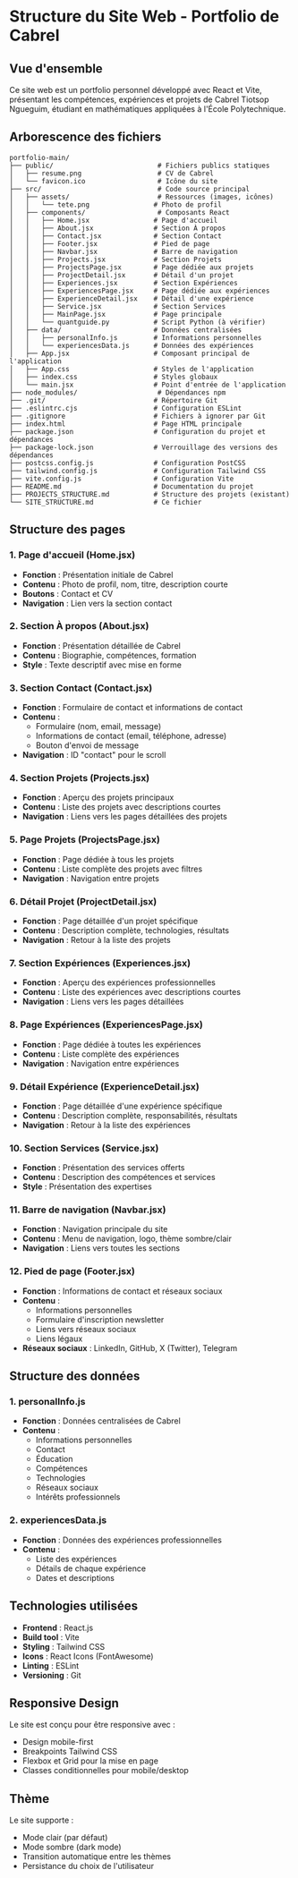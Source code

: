# Structure du Site Web - Portfolio de Cabrel

## Vue d'ensemble
Ce site web est un portfolio personnel développé avec React et Vite, présentant les compétences, expériences et projets de Cabrel Tiotsop Ngueguim, étudiant en mathématiques appliquées à l'École Polytechnique.

## Arborescence des fichiers

```
portfolio-main/
├── public/                          # Fichiers publics statiques
│   ├── resume.png                   # CV de Cabrel
│   └── favicon.ico                  # Icône du site
├── src/                             # Code source principal
│   ├── assets/                      # Ressources (images, icônes)
│   │   └── tete.png                # Photo de profil
│   ├── components/                  # Composants React
│   │   ├── Home.jsx                # Page d'accueil
│   │   ├── About.jsx               # Section À propos
│   │   ├── Contact.jsx             # Section Contact
│   │   ├── Footer.jsx              # Pied de page
│   │   ├── Navbar.jsx              # Barre de navigation
│   │   ├── Projects.jsx            # Section Projets
│   │   ├── ProjectsPage.jsx        # Page dédiée aux projets
│   │   ├── ProjectDetail.jsx       # Détail d'un projet
│   │   ├── Experiences.jsx         # Section Expériences
│   │   ├── ExperiencesPage.jsx     # Page dédiée aux expériences
│   │   ├── ExperienceDetail.jsx    # Détail d'une expérience
│   │   ├── Service.jsx             # Section Services
│   │   ├── MainPage.jsx            # Page principale
│   │   └── quantguide.py           # Script Python (à vérifier)
│   ├── data/                       # Données centralisées
│   │   ├── personalInfo.js         # Informations personnelles
│   │   └── experiencesData.js      # Données des expériences
│   ├── App.jsx                     # Composant principal de l'application
│   ├── App.css                     # Styles de l'application
│   ├── index.css                   # Styles globaux
│   └── main.jsx                    # Point d'entrée de l'application
├── node_modules/                    # Dépendances npm
├── .git/                           # Répertoire Git
├── .eslintrc.cjs                   # Configuration ESLint
├── .gitignore                      # Fichiers à ignorer par Git
├── index.html                      # Page HTML principale
├── package.json                    # Configuration du projet et dépendances
├── package-lock.json               # Verrouillage des versions des dépendances
├── postcss.config.js               # Configuration PostCSS
├── tailwind.config.js              # Configuration Tailwind CSS
├── vite.config.js                  # Configuration Vite
├── README.md                       # Documentation du projet
├── PROJECTS_STRUCTURE.md           # Structure des projets (existant)
└── SITE_STRUCTURE.md               # Ce fichier
```

## Structure des pages

### 1. Page d'accueil (Home.jsx)
- **Fonction** : Présentation initiale de Cabrel
- **Contenu** : Photo de profil, nom, titre, description courte
- **Boutons** : Contact et CV
- **Navigation** : Lien vers la section contact

### 2. Section À propos (About.jsx)
- **Fonction** : Présentation détaillée de Cabrel
- **Contenu** : Biographie, compétences, formation
- **Style** : Texte descriptif avec mise en forme

### 3. Section Contact (Contact.jsx)
- **Fonction** : Formulaire de contact et informations de contact
- **Contenu** : 
  - Formulaire (nom, email, message)
  - Informations de contact (email, téléphone, adresse)
  - Bouton d'envoi de message
- **Navigation** : ID "contact" pour le scroll

### 4. Section Projets (Projects.jsx)
- **Fonction** : Aperçu des projets principaux
- **Contenu** : Liste des projets avec descriptions courtes
- **Navigation** : Liens vers les pages détaillées des projets

### 5. Page Projets (ProjectsPage.jsx)
- **Fonction** : Page dédiée à tous les projets
- **Contenu** : Liste complète des projets avec filtres
- **Navigation** : Navigation entre projets

### 6. Détail Projet (ProjectDetail.jsx)
- **Fonction** : Page détaillée d'un projet spécifique
- **Contenu** : Description complète, technologies, résultats
- **Navigation** : Retour à la liste des projets

### 7. Section Expériences (Experiences.jsx)
- **Fonction** : Aperçu des expériences professionnelles
- **Contenu** : Liste des expériences avec descriptions courtes
- **Navigation** : Liens vers les pages détaillées

### 8. Page Expériences (ExperiencesPage.jsx)
- **Fonction** : Page dédiée à toutes les expériences
- **Contenu** : Liste complète des expériences
- **Navigation** : Navigation entre expériences

### 9. Détail Expérience (ExperienceDetail.jsx)
- **Fonction** : Page détaillée d'une expérience spécifique
- **Contenu** : Description complète, responsabilités, résultats
- **Navigation** : Retour à la liste des expériences

### 10. Section Services (Service.jsx)
- **Fonction** : Présentation des services offerts
- **Contenu** : Description des compétences et services
- **Style** : Présentation des expertises

### 11. Barre de navigation (Navbar.jsx)
- **Fonction** : Navigation principale du site
- **Contenu** : Menu de navigation, logo, thème sombre/clair
- **Navigation** : Liens vers toutes les sections

### 12. Pied de page (Footer.jsx)
- **Fonction** : Informations de contact et réseaux sociaux
- **Contenu** : 
  - Informations personnelles
  - Formulaire d'inscription newsletter
  - Liens vers réseaux sociaux
  - Liens légaux
- **Réseaux sociaux** : LinkedIn, GitHub, X (Twitter), Telegram

## Structure des données

### 1. personalInfo.js
- **Fonction** : Données centralisées de Cabrel
- **Contenu** : 
  - Informations personnelles
  - Contact
  - Éducation
  - Compétences
  - Technologies
  - Réseaux sociaux
  - Intérêts professionnels

### 2. experiencesData.js
- **Fonction** : Données des expériences professionnelles
- **Contenu** : 
  - Liste des expériences
  - Détails de chaque expérience
  - Dates et descriptions

## Technologies utilisées

- **Frontend** : React.js
- **Build tool** : Vite
- **Styling** : Tailwind CSS
- **Icons** : React Icons (FontAwesome)
- **Linting** : ESLint
- **Versioning** : Git

## Responsive Design

Le site est conçu pour être responsive avec :
- Design mobile-first
- Breakpoints Tailwind CSS
- Flexbox et Grid pour la mise en page
- Classes conditionnelles pour mobile/desktop

## Thème

Le site supporte :
- Mode clair (par défaut)
- Mode sombre (dark mode)
- Transition automatique entre les thèmes
- Persistance du choix de l'utilisateur
